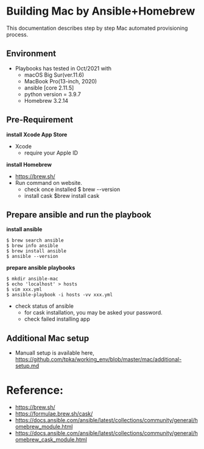 
# Building Mac by Ansible+Homebrew

This documentation describes step by step Mac automated provisioning process.

## Environment
- Playbooks has tested in Oct/2021 with
	- macOS Big Sur(ver.11.6)
	- MacBook Pro(13-inch, 2020)
	- ansible [core 2.11.5]
	- python version = 3.9.7
	- Homebrew 3.2.14

## Pre-Requirement

**install Xcode App Store**
- Xcode
	- require your Apple ID

**install Homebrew**

- https://brew.sh/
- Run command on website.
	- check once installed $ brew --version
	- install cask $brew install cask

## Prepare ansible and run the playbook
**install ansible**

```
$ brew search ansible
$ brew info ansible
$ brew install ansible
$ ansible --version
```

**prepare ansible playbooks**

```
$ mkdir ansible-mac
$ echo 'localhost' > hosts
$ vim xxx.yml
$ ansible-playbook -i hosts -vv xxx.yml
```
- check status of ansible
	- for cask installation, you may be asked your password.
	- check failed installing app

## Additional Mac setup

- Manuall setup is available here, https://github.com/tpka/working_env/blob/master/mac/additional-setup.md


# Reference:
- https://brew.sh/
- https://formulae.brew.sh/cask/
- https://docs.ansible.com/ansible/latest/collections/community/general/homebrew_module.html
- https://docs.ansible.com/ansible/latest/collections/community/general/homebrew_cask_module.html
